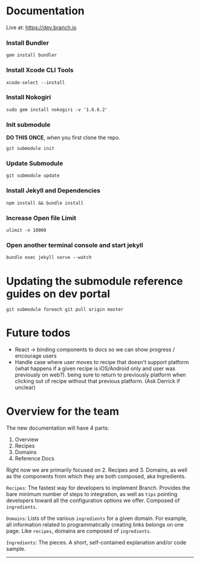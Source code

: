 Documentation
=======

Live at: https://dev.branch.io

### Install Bundler
```
gem install bundler
```
### Install Xcode CLI Tools
```
xcode-select --install
```
### Install Nokogiri
```
sudo gem install nokogiri -v '1.6.6.2'
```

### Init submodule

**DO THIS ONCE**, when you first clone the repo.

```
git submodule init
```

### Update Submodule
```
git submodule update
```

### Install Jekyll and Dependencies
```
npm install && bundle install
```

### Increase Open file Limit
```
ulimit -n 10000
```

### Open another terminal console and start jekyll
```
bundle exec jekyll serve --watch
```


Updating the submodule reference guides on dev portal
=======

`git submodule foreach git pull origin master`


Future todos
=======

- React -> binding components to docs so we can show progress / encourage users
- Handle case where user moves to recipe that doesn't support platform (what happens if a given recipe is iOS/Android only and user was previously on web?). being sure to return to previously platform when clicking out of recipe without that previous platform. (Ask Derrick if unclear)


Overview for the team
=======

The new documentation will have 4 parts:

1. Overview
1. Recipes
1. Domains
1. Reference Docs

Right now we are primarily focused on 2. Recipes and 3. Domains, as well as the components from which they are both composed, aka Ingredients.

`Recipes`: The fastest way for developers to implement Branch. Provides the bare minimum number of steps to integration, as well as `tips` pointing developers toward all the configuration options we offer. Composed of `ingredients`.

`Domains`: Lists of the various `ingredients` for a given domain. For example, all information related to programmatically creating links belongs on one page. Like `recipes`, domains are composed of `ingredients`.

`Ingredients`: The pieces. A short, self-contained explanation and/or code sample.

---

